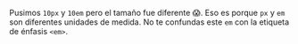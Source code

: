 Pusimos `10px` y `10em` pero el tamaño fue diferente :scream:. Eso es porque `px` y `em` son diferentes unidades de medida. No te confundas este `em` con la etiqueta de énfasis `<em>`.
